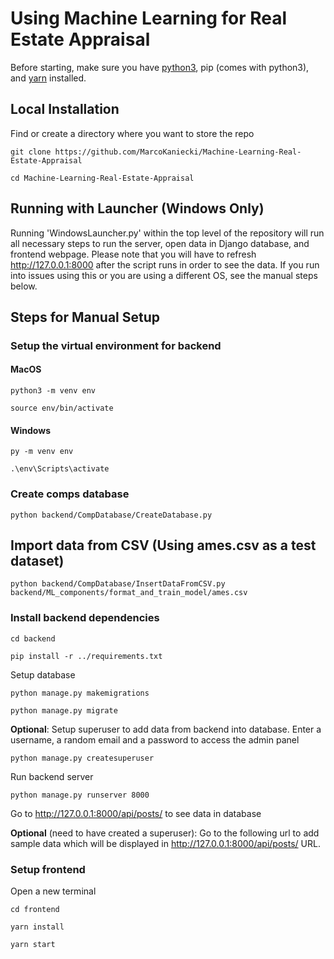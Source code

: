 # Using Machine Learning for Real Estate Appraisal
Before starting, make sure you have [python3](https://www.python.org/downloads/), pip (comes with python3), and [yarn](https://classic.yarnpkg.com/lang/en/docs/install/#windows-stable) installed.

## Local Installation
Find or create a directory where you want to store the repo

```console
git clone https://github.com/MarcoKaniecki/Machine-Learning-Real-Estate-Appraisal
```

```console
cd Machine-Learning-Real-Estate-Appraisal
```
## Running with Launcher (Windows Only)
Running 'WindowsLauncher.py' within the top level of the repository will run all necessary steps to run the server, open data in Django database, and frontend webpage.
Please note that you will have to refresh http://127.0.0.1:8000 after the script runs in order to see the data.
If you run into issues using this or you are using a different OS, see the manual steps below.

## Steps for Manual Setup
### Setup the virtual environment for backend
#### MacOS
```console
python3 -m venv env
```
```console
source env/bin/activate
```

#### Windows
```console
py -m venv env
```
```console
.\env\Scripts\activate
```

### Create comps database
```console
python backend/CompDatabase/CreateDatabase.py
```
## Import data from CSV (Using ames.csv as a test dataset)
```console
python backend/CompDatabase/InsertDataFromCSV.py backend/ML_components/format_and_train_model/ames.csv
```

### Install backend dependencies
```console
cd backend
```
```console
pip install -r ../requirements.txt
```

Setup database
```console
python manage.py makemigrations
```
```console
python manage.py migrate
```

**Optional**: Setup superuser to add data from backend into database. Enter a username, a random email and a password to access the admin panel
```console
python manage.py createsuperuser
```

Run backend server
```console
python manage.py runserver 8000
```

Go to
http://127.0.0.1:8000/api/posts/
to see data in database


**Optional** (need to have created a superuser): Go to the following url to add sample data which will be displayed in http://127.0.0.1:8000/api/posts/ URL.

### Setup frontend
Open a new terminal
```console
cd frontend
```
```console
yarn install
```
```console
yarn start
```
